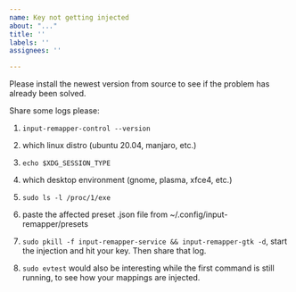 ```yaml
---
name: Key not getting injected
about: "..."
title: ''
labels: ''
assignees: ''

---
```


Please install the newest version from source to see if the problem has already been solved.

Share some logs please:

1. `input-remapper-control --version`
2. which linux distro (ubuntu 20.04, manjaro, etc.)
3. `echo $XDG_SESSION_TYPE`
4. which desktop environment (gnome, plasma, xfce4, etc.)
5. `sudo ls -l /proc/1/exe`

6. paste the affected preset .json file from ~/.config/input-remapper/presets
7. `sudo pkill -f input-remapper-service && input-remapper-gtk -d`, start the injection and hit your key. Then share that log.
8. `sudo evtest` would also be interesting while the first command is still running, to see how your mappings are injected.
